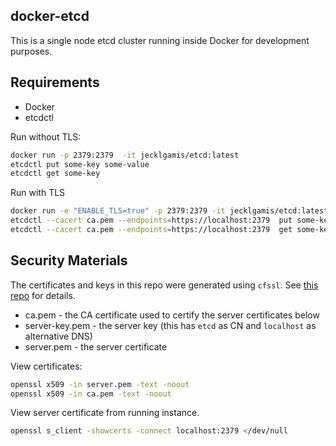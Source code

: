 ## docker-etcd

This is a single node etcd cluster running inside Docker for development purposes.

## Requirements

* Docker
* etcdctl

Run without TLS:

```bash
docker run -p 2379:2379  -it jecklgamis/etcd:latest
etcdctl put some-key some-value
etcdctl get some-key
```

Run with TLS

```bash
docker run -e "ENABLE_TLS=true" -p 2379:2379 -it jecklgamis/etcd:latest
etcdctl --cacert ca.pem --endpoints=https://localhost:2379  put some-key some-value
etcdctl --cacert ca.pem --endpoints=https://localhost:2379  get some-key
```

## Security Materials

The certificates and keys in this repo were generated using `cfssl`.
See [this repo](https://github.com/coreos/docs/blob/master/os/generate-self-signed-certificates.md)
for details.

* ca.pem - the CA certificate used to certify the server certificates below
* server-key.pem - the server key (this has `etcd` as CN and `localhost` as alternative DNS)
* server.pem - the server certificate

View certificates:
```bash
openssl x509 -in server.pem -text -noout
openssl x509 -in ca.pem -text -noout
```

View server certificate from running instance.
```bash
openssl s_client -showcerts -connect localhost:2379 </dev/null
```